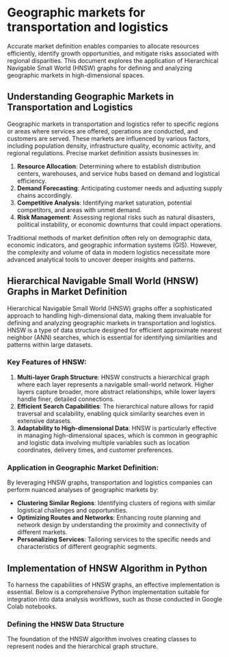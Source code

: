 # Geographic markets for transportation and logistics 

Accurate market definition enables companies to allocate resources efficiently, identify growth opportunities, and mitigate risks associated with regional disparities. This document explores the application of Hierarchical Navigable Small World (HNSW) graphs for defining and analyzing geographic markets in high-dimensional spaces.

## Understanding Geographic Markets in Transportation and Logistics

Geographic markets in transportation and logistics refer to specific regions or areas where services are offered, operations are conducted, and customers are served. These markets are influenced by various factors, including population density, infrastructure quality, economic activity, and regional regulations. Precise market definition assists businesses in:

1. **Resource Allocation**: Determining where to establish distribution centers, warehouses, and service hubs based on demand and logistical efficiency.
2. **Demand Forecasting**: Anticipating customer needs and adjusting supply chains accordingly.
3. **Competitive Analysis**: Identifying market saturation, potential competitors, and areas with unmet demand.
4. **Risk Management**: Assessing regional risks such as natural disasters, political instability, or economic downturns that could impact operations.

Traditional methods of market definition often rely on demographic data, economic indicators, and geographic information systems (GIS). However, the complexity and volume of data in modern logistics necessitate more advanced analytical tools to uncover deeper insights and patterns.

## Hierarchical Navigable Small World (HNSW) Graphs in Market Definition

Hierarchical Navigable Small World (HNSW) graphs offer a sophisticated approach to handling high-dimensional data, making them invaluable for defining and analyzing geographic markets in transportation and logistics. HNSW is a type of data structure designed for efficient approximate nearest neighbor (ANN) searches, which is essential for identifying similarities and patterns within large datasets.

### Key Features of HNSW:

1. **Multi-layer Graph Structure**: HNSW constructs a hierarchical graph where each layer represents a navigable small-world network. Higher layers capture broader, more abstract relationships, while lower layers handle finer, detailed connections.
2. **Efficient Search Capabilities**: The hierarchical nature allows for rapid traversal and scalability, enabling quick similarity searches even in extensive datasets.
3. **Adaptability to High-dimensional Data**: HNSW is particularly effective in managing high-dimensional spaces, which is common in geographic and logistic data involving multiple variables such as location coordinates, delivery times, and customer preferences.

### Application in Geographic Market Definition:

By leveraging HNSW graphs, transportation and logistics companies can perform nuanced analyses of geographic markets by:

- **Clustering Similar Regions**: Identifying clusters of regions with similar logistical challenges and opportunities.
- **Optimizing Routes and Networks**: Enhancing route planning and network design by understanding the proximity and connectivity of different markets.
- **Personalizing Services**: Tailoring services to the specific needs and characteristics of different geographic segments.

## Implementation of HNSW Algorithm in Python

To harness the capabilities of HNSW graphs, an effective implementation is essential. Below is a comprehensive Python implementation suitable for integration into data analysis workflows, such as those conducted in Google Colab notebooks.

### Defining the HNSW Data Structure

The foundation of the HNSW algorithm involves creating classes to represent nodes and the hierarchical graph structure.




